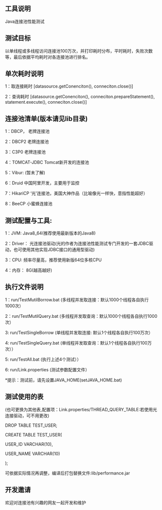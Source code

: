 工具说明
---
Java连接池性能测试

测试目标
---
以单线程或多线程访问连接池100万次，并打印耗时分布，平时耗时，失败次数等，最后依据平均耗时对各连接池进行排名。

单次耗时说明
---
1：取连接耗时 [datasource.getConenciton(), conneciton.close()]

2：查询耗时   [datasource.getConenciton(), conneciton.prepareStatement(), statement.execute(), conneciton.close()]

连接池清单(版本请见lib目录)
---
1：DBCP，        老牌连接池

2：DBCP2         老牌连接池

3：C3P0          老牌连接池

4：TOMCAT-JDBC   Tomcat新开发的连接池

5：Vibur:        (暂未了解)

6：Druid         中国阿里开发，主要用于监控

7：HikariCP      ‘光’连接池，美国大神作品（比喻像光一样快，意指性能超好）

8：BeeCP         小蜜蜂连接池

测试配置与工具:
---
1：JVM:     Java8_64(推荐使用最新版本的Java8)

2：Driver： 光连接池驱动(光的作者为连接池性能测试专门开发的一套JDBC驱动，也可使用其他实现JDBC接口的通用型驱动)    

3：CPU:     频率尽量高，推荐使用新版64位多核CPU

4：内存：    8G(越高越好)


执行文件说明
---
1：run/TestMutilBorrow.bat  (多线程并发取连接：默认1000个线程各自执行1000次）

2：run/TestMutilQuery.bat   (多线程并发取查询：默认1000个线程各自执行1000次）

3: run/TestSingleBorrow     (单线程并发取连接: 默认1个线程各自执行100万次）

4: run/TestSingleQuery.bat  (单线程并发取查询：默认1个线程各自执行100万次））

5: run/TestAll.bat          (执行上述4个测试））

6: run/Link.properties      (测试参数配置文件）

*提示：测试前，请先设置JAVA_HOME(setJAVA_HOME.bat)

测试使用的表
---
(也可更换为其他表,配置项：Link.properties/THREAD_QUERY_TABLE:若使用光连接驱动，可不用更改)

DROP TABLE TEST_USER;

CREATE TABLE TEST_USER(

  USER_ID     VARCHAR(10),
  
  USER_NAME   VARCHAR(10)
  
);

可依据实际情况再调整，编译后打包替换文件:lib/performance.jar


开发邀请
---
欢迎对连接池有兴趣的网友一起开发和维护
